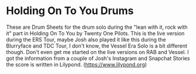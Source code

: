 # Holding On To You Drums
These are Drum Sheets for the drum solo during the "lean with it, rock with it"
part in Holding On To You by Twenty One Pilots. This is the live version during
the ERS Tour, maybe Josh also played it like this during the Blurryface and TDC
Tour, I don't know, the Vessel Era Solo is a bit different though. Don't even
get me started on the live versions on RAB and Vessel. I got the information
from a couple of Josh's Instagram and Snapchat Stories the score is written in
Lilypond. (https://www.lilypond.org)
